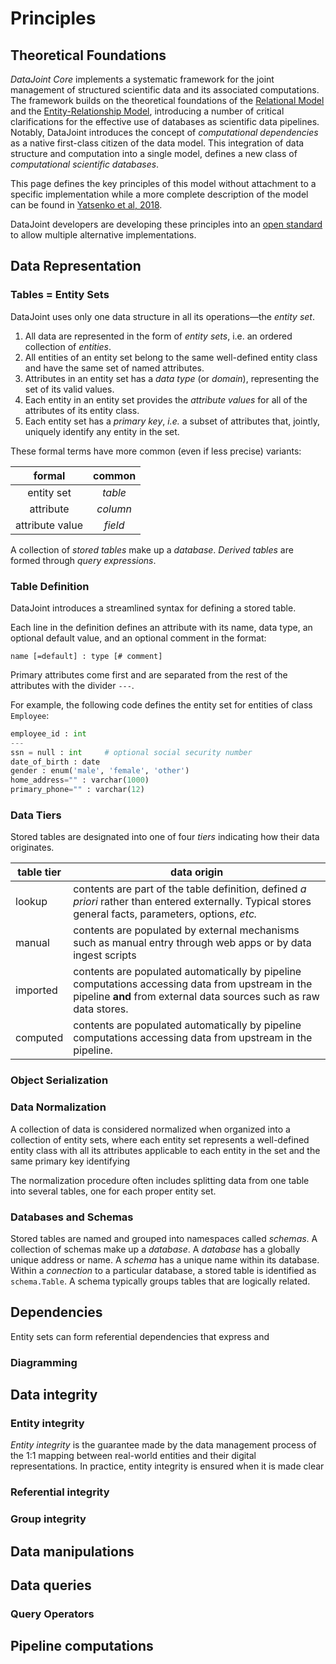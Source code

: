 # Principles

## Theoretical Foundations

*DataJoint Core* implements a systematic framework for the joint management of 
structured scientific data and its associated computations. 
The framework builds on the theoretical foundations of the 
[Relational Model](https://en.wikipedia.org/wiki/Relational_model) and
the [Entity-Relationship Model](https://en.wikipedia.org/wiki/Entity%E2%80%93relationship_model),
introducing a number of critical clarifications for the effective use of databases as 
scientific data pipelines. 
Notably, DataJoint introduces the concept of *computational dependencies* as a native 
first-class citizen of the data model.
This integration of data structure and computation into a single model, defines a new 
class of *computational scientific databases*.

This page defines the key principles of this model without attachment to a specific 
implementation while a more complete description of the model can be found in 
[Yatsenko et al, 2018](https://doi.org/10.48550/arXiv.1807.11104).

DataJoint developers are developing these principles into an 
[open standard](https://en.wikipedia.org/wiki/Open_standard) to allow multiple
alternative implementations.

## Data Representation

### Tables = Entity Sets

DataJoint uses only one data structure in all its operations—the *entity set*.

1. All data are represented in the form of *entity sets*, i.e. an ordered collection of 
*entities*. 
2. All entities of an entity set belong to the same well-defined entity class and have 
the same set of named attributes. 
3. Attributes in an entity set has a *data type* (or *domain*), representing the set of 
its valid values.
4. Each entity in an entity set provides the *attribute values* for all of the 
attributes of its entity class.
5. Each entity set has a *primary key*, *i.e.* a subset of attributes that, jointly, 
uniquely identify any entity in the set.

These formal terms have more common (even if less precise) variants: 

| formal | common |
|:-:|:--:|
| entity set |  *table* |
| attribute |  *column* |
| attribute value |  *field* |

A collection of *stored tables* make up a *database*.
*Derived tables* are formed through *query expressions*.

### Table Definition 
DataJoint introduces a streamlined syntax for defining a stored table.

Each line in the definition defines an attribute with its name, data type, an optional default value, and an optional comment in the format:
```
name [=default] : type [# comment]
```

Primary attributes come first and are separated from the rest of the attributes with the divider `---`.

For example, the following code defines the entity set for entities of class `Employee`:

```python
employee_id : int
---
ssn = null : int     # optional social security number
date_of_birth : date
gender : enum('male', 'female', 'other')
home_address="" : varchar(1000) 
primary_phone="" : varchar(12)
```

### Data Tiers
Stored tables are designated into one of four *tiers* indicating how their data originates.

|  table tier | data origin |
| --- | --- |
| lookup | contents are part of the table definition, defined *a priori* rather than entered externally. Typical stores general facts, parameters, options, *etc.* |
| manual | contents are populated by external mechanisms such as manual entry through web apps or by data ingest scripts |
| imported | contents are populated automatically by pipeline computations accessing data from upstream in the pipeline **and** from external data sources such as raw data stores.|
| computed | contents are populated automatically by pipeline computations accessing data from upstream in the pipeline. |

### Object Serialization

### Data Normalization

A collection of data is considered normalized when organized into a collection of 
entity sets, where each entity set represents a well-defined entity class with all its 
attributes applicable to each entity in the set and the same primary key identifying 

The normalization procedure often includes splitting data from one table into several 
tables, one for each proper entity set. 

### Databases and Schemas

Stored tables are named and grouped into namespaces called *schemas*. 
A collection of schemas make up a *database*. 
A *database* has a globally unique address or name. 
A *schema* has a unique name within its database. 
Within a *connection* to a particular database, a stored table is identified as `schema.Table`.
A schema typically groups tables that are logically related.

## Dependencies 

Entity sets can form referential dependencies that express and 

### Diagramming 

## Data integrity

### Entity integrity

*Entity integrity* is the guarantee made by the data management process of the 1:1 
mapping between real-world entities and their digital representations. 
In practice, entity integrity is ensured when it is made clear 

### Referential integrity

### Group integrity

## Data manipulations

## Data queries 

### Query Operators 

## Pipeline computations

